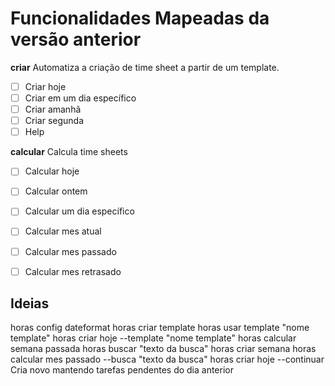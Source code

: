 # Funcionalidades Mapeadas da versão anterior
**criar**
Automatiza a criação de time sheet a partir de um template.

- [ ] Criar hoje
- [ ] Criar em um dia específico
- [ ] Criar amanhã
- [ ] Criar segunda
- [ ] Help

**calcular**
Calcula time sheets

- [ ] Calcular hoje
- [ ] Calcular ontem
- [ ] Calcular um dia específico
- [ ] Calcular mes atual
- [ ] Calcular mes passado
- [ ] Calcular mes retrasado





## Ideias
horas config dateformat
horas criar template
horas usar template "nome template"
horas criar hoje --template "nome template"
horas calcular semana passada
horas buscar "texto da busca"
horas criar semana
horas calcular mes passado --busca "texto da busca"
horas criar hoje --continuar
  Cria novo mantendo tarefas pendentes do dia anterior

